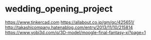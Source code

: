 # wedding_opening_project
https://www.tinkercad.com
https://allabout.co.jp/gm/gc/425651/
http://takashicompany.hatenablog.com/entry/2013/11/10/215814
https://www.yobi3d.com/q/3D-model/moogle-final-fantasy-xi?page=1
